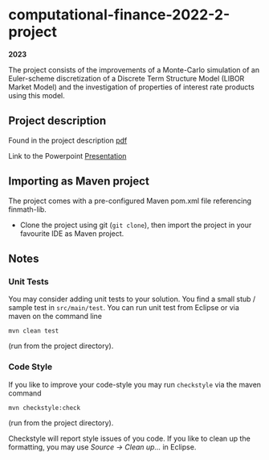 # computational-finance-2022-2-project

**2023**

The project consists of the improvements of a Monte-Carlo simulation of an Euler-scheme discretization of a
Discrete Term Structure Model (LIBOR Market Model) and the investigation of properties of interest rate products
using this model.


## Project description
Found in the project description [pdf](Lecture%202022.2%20Project%20-%20Discrete%20Term%20Structure%20Simulation%20and%20IR%20Product%20Valuation%20V0_7.pdf)

Link to the Powerpoint [Presentation](ProjectPresentation.pptx)


## Importing as Maven project

The project comes with a pre-configured Maven pom.xml file referencing finmath-lib.

- Clone the project using git (`git clone`), then import the project in your favourite IDE as Maven project.


## Notes

### Unit Tests

You may consider adding unit tests to your solution. You find a small stub / sample test in `src/main/test`. You can run unit test from Eclipse or via maven on the command line

```
mvn clean test
```

(run from the project directory).


### Code Style

If you like to improve your code-style you may run ``checkstyle`` via the maven command

```
mvn checkstyle:check 
```

(run from the project directory).

Checkstyle will report style issues of you code. If you like to clean up the formatting, you may use *Source -> Clean up...* in Eclipse.
